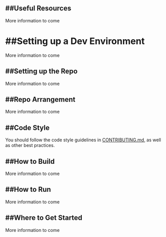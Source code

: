 
##Useful Resources
----------------
More information to come

##Setting up a Dev Environment
============================
More information to come

##Setting up the Repo
-------------------
More information to come

##Repo Arrangement
---------------------------
More information to come

##Code Style
----------
You should follow the code style guidelines in  [CONTRIBUTING.md](https://github.com/tmoon8730/atib/master/CONTRIBUTING.md), as well as other best practices.

##How to Build
------------------
More information to come

##How to Run
----------
More information to come

##Where to Get Started
-------------------------------
More information to come
